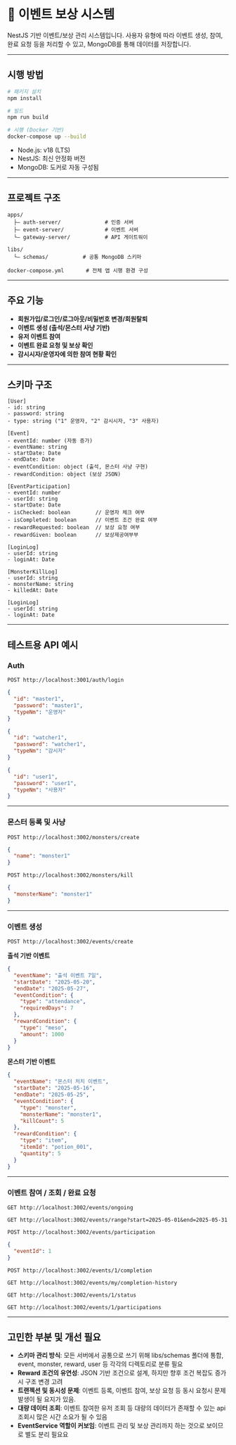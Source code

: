 # 🎉 이벤트 보상 시스템

NestJS 기반 이벤트/보상 관리 시스템입니다. 사용자 유형에 따라 이벤트 생성, 참여, 완료 요청 등을 처리할 수 있고, MongoDB를 통해 데이터를 저장합니다.

---

## 시행 방법

```bash
# 패키지 설치
npm install

# 빌드
npm run build

# 시행 (Docker 기반)
docker-compose up --build
```

* Node.js: v18 (LTS)
* NestJS: 최신 안정화 버전
* MongoDB: 도커로 자동 구성됨

---

## 프로젝트 구조

```
apps/
  ├— auth-server/              # 인증 서버
  ├— event-server/             # 이벤트 서버
  └— gateway-server/           # API 게이트워이

libs/
  └— schemas/           # 공통 MongoDB 스키마

docker-compose.yml       # 전체 앱 시행 환경 구성
```

---

## 주요 기능

* **회원가입/로그인/로그아웃/비밀번호 변경/회원탈퇴**
* **이벤트 생성 (출석/몬스터 사냥 기반)**
* **유저 이벤트 참여**
* **이벤트 완료 요청 및 보상 확인**
* **감시시자/운영자에 의한 참여 현황 확인**

---

## 스키마 구조

```
[User]
- id: string
- password: string
- type: string ("1" 운영자, "2" 감시시자, "3" 사용자)

[Event]
- eventId: number (자동 증가)
- eventName: string
- startDate: Date
- endDate: Date
- eventCondition: object (출석, 몬스터 사냥 구현)
- rewardCondition: object (보상 JSON)

[EventParticipation]
- eventId: number
- userId: string
- startDate: Date
- isChecked: boolean        // 운영자 체크 여부
- isCompleted: boolean      // 이벤트 조건 완료 여부
- rewardRequested: boolean  // 보상 요청 여부
- rewardGiven: boolean      // 보상제공여부부

[LoginLog]
- userId: string
- loginAt: Date

[MonsterKillLog]
- userId: string
- monsterName: string
- killedAt: Date

[LoginLog]
- userId: string
- loginAt: Date
```

---

## 테스트용 API 예시

### Auth

```http
POST http://localhost:3001/auth/login
```

```json
{
  "id": "master1",
  "password": "master1",
  "typeNm": "운영자"
}
```

```json
{
  "id": "watcher1",
  "password": "watcher1",
  "typeNm": "감시자"
}
```

```json
{
  "id": "user1",
  "password": "user1",
  "typeNm": "사용자"
}
```

---

### 몬스터 등록 및 사냥

```http
POST http://localhost:3002/monsters/create
```

```json
{
  "name": "monster1"
}
```

```http
POST http://localhost:3002/monsters/kill
```

```json
{
  "monsterName": "monster1"
}
```

---

### 이벤트 생성

```http
POST http://localhost:3002/events/create
```

**출석 기반 이벤트**

```json
{
  "eventName": "출석 이벤트 7일",
  "startDate": "2025-05-20",
  "endDate": "2025-05-27",
  "eventCondition": {
    "type": "attendance",
    "requiredDays": 7
  },
  "rewardCondition": {
    "type": "meso",
    "amount": 1000
  }
}
```

**몬스터 기반 이벤트**

```json
{
  "eventName": "몬스터 처치 이벤트",
  "startDate": "2025-05-16",
  "endDate": "2025-05-25",
  "eventCondition": {
    "type": "monster",
    "monsterName": "monster1",
    "killCount": 5
  },
  "rewardCondition": {
    "type": "item",
    "itemId": "potion_001",
    "quantity": 5
  }
}
```

---

### 이벤트 참여 / 조회 / 완료 요청

```http
GET http://localhost:3002/events/ongoing
```

```http
GET http://localhost:3002/events/range?start=2025-05-01&end=2025-05-31
```

```http
POST http://localhost:3002/events/participation
```

```json
{
  "eventId": 1
}
```

```http
POST http://localhost:3002/events/1/completion
```

```http
GET http://localhost:3002/events/my/completion-history
```

```http
GET http://localhost:3002/events/1/status
```

```http
GET http://localhost:3002/events/1/participations
```

---

## 고민한 부분 및 개선 필요

* **스키마 관리 방식**: 모든 서버에서 공통으로 쓰기 위해 libs/schemas 폴더에 통합, event, monster, reward, user 등 각각의 디렉토리로 분류 필요
* **Reward 조건의 유연성**: JSON 기반 조건으로 설계, 하지만 향후 조건 복잡도 증가 시 구조 변경 고려
* **트랜젝션 및 동시성 문제**: 이벤트 등록, 이벤트 참여, 보상 요청 등 동시 요청시 문제 발생이 될 요지가 있음.
* **대량 데이터 조회**: 이벤트 참여한 유저 조회 등 대량의 데이터가 존재할 수 있는 api 조회시 많은 시간 소요가 될 수 있음
* **EventService 역할이 커보임**: 이벤트 관리 및 보상 관리까지 하는 것으로 보이므로 별도 분리 필요요

